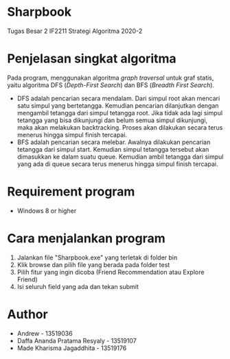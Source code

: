 # Sharpbook
Tugas Besar 2 IF2211 Strategi Algoritma 2020-2

# Penjelasan singkat algoritma
Pada program, menggunakan algoritma _graph traversal_ untuk graf statis, yaitu algoritma DFS (_Depth-First Search_) dan BFS (_Breadth First Search_).
- DFS adalah pencarian secara mendalam. Dari simpul root akan mencari satu simpul yang bertetangga. Kemudian pencarian dilanjutkan dengan mengambil tetangga dari simpul tetangga root. Jika tidak ada lagi simpul tetangga yang bisa dikunjungi dan belum semua simpul dikunjungi, maka akan melakukan backtracking. Proses akan dilakukan secara terus menerus hingga simpul finish tercapai.
- BFS adalah pencarian secara melebar. Awalnya dilakukan pencarian tetangga dari simpul start. Kemudian simpul tetangga tersebut akan dimasukkan ke dalam suatu queue. Kemudian ambil tetangga dari simpul yang ada di queue secara terus menerus hingga simpul finish tercapai.

# Requirement program
- Windows 8 or higher

# Cara menjalankan program
1. Jalankan file "Sharpbook.exe" yang terletak di folder bin
2. Klik browse dan pilih file yang berada pada folder test
3. Pilih fitur yang ingin dicoba (Friend Recommendation atau Explore Friend)
4. Isi seluruh field yang ada dan tekan submit

# Author
- Andrew - 13519036
- Daffa Ananda Pratama Resyaly - 13519107
- Made Kharisma Jagaddhita - 13519176
